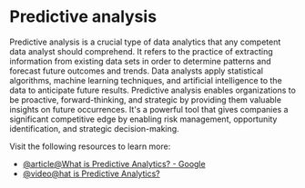 # Predictive analysis 

Predictive analysis is a crucial type of data analytics that any competent data analyst should comprehend. It refers to the practice of extracting information from existing data sets in order to determine patterns and forecast future outcomes and trends. Data analysts apply statistical algorithms, machine learning techniques, and artificial intelligence to the data to anticipate future results. Predictive analysis enables organizations to be proactive, forward-thinking, and strategic by providing them valuable insights on future occurrences. It's a powerful tool that gives companies a significant competitive edge by enabling risk management, opportunity identification, and strategic decision-making.

Visit the following resources to learn more:

- [@article@What is Predictive Analytics? - Google](https://cloud.google.com/learn/what-is-predictive-analytics)
- [@video@hat is Predictive Analytics?](https://www.youtube.com/watch?v=cVibCHRSxB0)